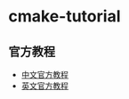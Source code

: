 # cmake-tutorial

## 官方教程

* [中文官方教程](https://cmake-doc.readthedocs.io/zh-cn/latest/guide/tutorial/index.html)
* [英文官方教程](https://cmake.org/cmake/help/latest/guide/tutorial/index.html)
